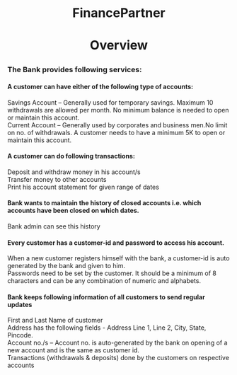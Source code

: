 # <p align="center">FinancePartner</p>
# <p align="center">Overview</p>
### The Bank provides following services:
#### A customer can have either of the following type of accounts:
Savings Account – Generally used for temporary savings. Maximum 10 withdrawals
are allowed per month. No minimum balance is needed to open or
maintain this account.<br>
Current Account – Generally used by corporates and business men.No limit on no. of withdrawals. A
customer needs to have a minimum 5K to open or maintain this account.
#### A customer can do following transactions:
Deposit and withdraw money in his account/s<br>
Transfer money to other accounts<br>
Print his account statement for given range of dates
#### Bank wants to maintain the history of closed accounts i.e. which accounts have been closed on which dates. 
Bank admin can see this history
#### Every customer has a customer-id and password to access his account.
When a new customer registers himself with the bank, a customer-id is
auto generated by the bank and given to him.<br>
Passwords need to be set by the customer. It should be a minimum of 8
characters and can be any combination of numeric and alphabets.
#### Bank keeps following information of all customers to send regular updates
First and Last Name of customer<br>
Address has the following fields - Address Line 1, Line 2, City, State,
Pincode. <br>
Account no./s – Account no. is auto-generated by the bank on opening of a
new account and is the same as customer id. <br>
Transactions (withdrawals & deposits) done by the customers on
respective accounts
